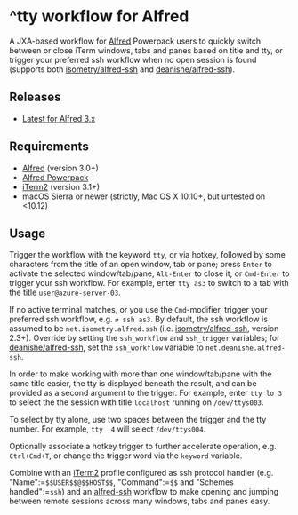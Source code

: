 # ^tty workflow for Alfred

A JXA-based workflow for [Alfred](http://www.alfredapp.com/) Powerpack users to quickly switch between or close iTerm windows, tabs and panes based on title and tty, or trigger your preferred ssh workflow when no open session is found (supports both [isometry/alfred-ssh](https://github.com/isometry/alfred-ssh) and [deanishe/alfred-ssh](https://github.com/deanish/alfred-ssh)).

## Releases
- [Latest for Alfred 3.x](https://github.com/isometry/alfred-tty/releases/latest)

## Requirements

- [Alfred](http://www.alfredapp.com/) (version 3.0+)
- [Alfred Powerpack](http://www.alfredapp.com/powerpack/)
- [iTerm2](https://www.iterm2.com/) (version 3.1+)
- macOS Sierra or newer (strictly, Mac OS X 10.10+, but untested on <10.12)

## Usage

Trigger the workflow with the keyword `tty`, or via hotkey, followed by some characters from the title of an open window, tab or pane; press `Enter` to activate the selected window/tab/pane, `Alt-Enter` to close it, or `Cmd-Enter` to trigger your ssh workflow. For example, enter `tty as3` to switch to a tab with the title `user@azure-server-03`.

If no active terminal matches, or you use the `Cmd`-modifier, trigger your preferred ssh workflow, e.g. `⇄ ssh as3`.
By default, the ssh workflow is assumed to be `net.isometry.alfred.ssh` (i.e. [isometry/alfred-ssh](https://github.com/isometry/alfred-ssh), version 2.3+). Override by setting the `ssh_workflow` and `ssh_trigger` variables; for [deanishe/alfred-ssh](https://github.com/deanish/alfred-ssh), set the `ssh_workflow` variable to `net.deanishe.alfred-ssh`.

In order to make working with more than one window/tab/pane with the same title easier, the tty is displayed beneath the result, and can be provided as a second argument to the trigger. For example, enter `tty lo 3` to select the the session with title `localhost` running on `/dev/ttys003`.

To select by tty alone, use two spaces between the trigger and the tty number. For example, `tty  4` will select `/dev/ttys004`.

Optionally associate a hotkey trigger to further accelerate operation, e.g. `Ctrl+Cmd+T`, or change the trigger word via the `keyword` variable.

Combine with an [iTerm2](https://www.iterm2.com/) profile configured as ssh protocol handler (e.g. "Name":=`$$USER$$@$$HOST$$`, "Command":=`$$` and "Schemes handled":=`ssh`) and an [alfred-ssh](https://github.com/isometry/alfred-ssh) workflow to make opening and jumping between remote sessions across many windows, tabs and panes easy.
